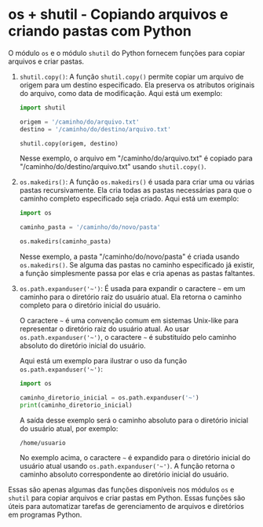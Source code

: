 # os + shutil - Copiando arquivos e criando pastas com Python

O módulo `os` e o módulo `shutil` do Python fornecem funções para copiar arquivos e criar pastas.

1. `shutil.copy()`: A função `shutil.copy()` permite copiar um arquivo de origem para um destino especificado. Ela preserva os atributos originais do arquivo, como data de modificação. Aqui está um exemplo:

   ```python
   import shutil

   origem = '/caminho/do/arquivo.txt'
   destino = '/caminho/do/destino/arquivo.txt'

   shutil.copy(origem, destino)
   ```

   Nesse exemplo, o arquivo em "/caminho/do/arquivo.txt" é copiado para "/caminho/do/destino/arquivo.txt" usando `shutil.copy()`.

2. `os.makedirs()`: A função `os.makedirs()` é usada para criar uma ou várias pastas recursivamente. Ela cria todas as pastas necessárias para que o caminho completo especificado seja criado. Aqui está um exemplo:

   ```python
   import os

   caminho_pasta = '/caminho/do/novo/pasta'

   os.makedirs(caminho_pasta)
   ```

   Nesse exemplo, a pasta "/caminho/do/novo/pasta" é criada usando `os.makedirs()`. Se alguma das pastas no caminho especificado já existir, a função simplesmente passa por elas e cria apenas as pastas faltantes.

3. `os.path.expanduser('~')`: É usada para expandir o caractere `~` em um caminho para o diretório raiz do usuário atual. Ela retorna o caminho completo para o diretório inicial do usuário.

   O caractere `~` é uma convenção comum em sistemas Unix-like para representar o diretório raiz do usuário atual. Ao usar `os.path.expanduser('~')`, o caractere `~` é substituído pelo caminho absoluto do diretório inicial do usuário.

   Aqui está um exemplo para ilustrar o uso da função `os.path.expanduser('~')`:

   ```python
   import os

   caminho_diretorio_inicial = os.path.expanduser('~')
   print(caminho_diretorio_inicial)
   ```

   A saída desse exemplo será o caminho absoluto para o diretório inicial do usuário atual, por exemplo:

   ```
   /home/usuario
   ```

   No exemplo acima, o caractere `~` é expandido para o diretório inicial do usuário atual usando `os.path.expanduser('~')`. A função retorna o caminho absoluto correspondente ao diretório inicial do usuário.

Essas são apenas algumas das funções disponíveis nos módulos `os` e `shutil` para copiar arquivos e criar pastas em Python. Essas funções são úteis para automatizar tarefas de gerenciamento de arquivos e diretórios em programas Python.
